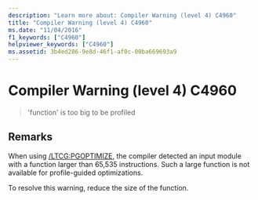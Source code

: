 ```yaml
---
description: "Learn more about: Compiler Warning (level 4) C4960"
title: "Compiler Warning (level 4) C4960"
ms.date: "11/04/2016"
f1_keywords: ["C4960"]
helpviewer_keywords: ["C4960"]
ms.assetid: 3b4ed286-9e8d-46f1-af0c-00ba669693a9
---
```

# Compiler Warning (level 4) C4960

> 'function' is too big to be profiled

## Remarks

When using [/LTCG:PGOPTIMIZE](../../build/reference/ltcg-link-time-code-generation.md), the compiler detected an input module with a function larger than 65,535 instructions. Such a large function is not available for profile-guided optimizations.

To resolve this warning, reduce the size of the function.
